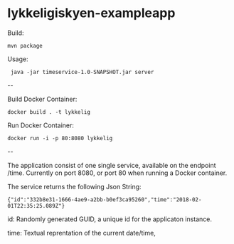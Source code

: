 # lykkeligiskyen-exampleapp

Build: 
```
mvn package
```

Usage:
```
 java -jar timeservice-1.0-SNAPSHOT.jar server
```
--

Build Docker Container:
```
docker build . -t lykkelig
```
Run Docker Container:
```
docker run -i -p 80:8080 lykkelig
```

--

The application consist of one single service, available on the endpoint /time.
Currently on port 8080, or port 80 when running a Docker container.

The service returns the following Json String:

```
{"id":"332b8e31-1666-4ae9-a2bb-b0ef3ca95260","time":"2018-02-01T22:35:25.089Z"}
```

id: Randomly generated GUID, a unique id for the applicaton instance.

time: Textual reprentation of the current date/time,